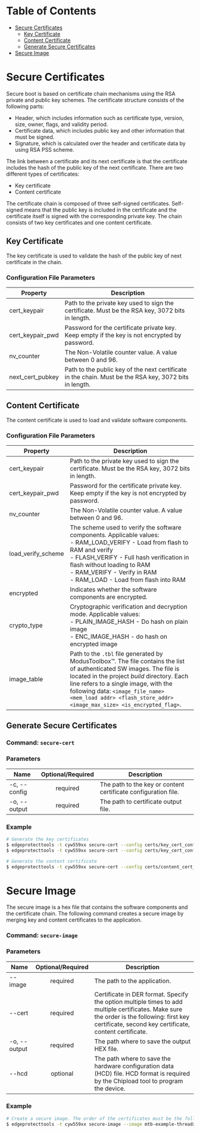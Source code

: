 # Table of Contents
- [Secure Certificates](#secure-certificates)
  - [Key Certificate](#key-certificate)
  - [Content Certificate](#content-certificate)
  - [Generate Secure Certificates](#generate-secure-certificates)
- [Secure Image](#secure-image)

# Secure Certificates
Secure boot is based on certificate chain mechanisms using the RSA private and public key schemes.
The certificate structure consists of the following parts:
* Header, which includes information such as certificate type, version, size, owner, flags, and validity
period.
* Certificate data, which includes public key and other information that must be signed.
* Signature, which is calculated over the header and certificate data by using RSA PSS scheme.

The link between a certificate and its next certificate is that the certificate includes the hash of the public key
of the next certificate.
There are two different types of certificates:
* Key certificate
* Content certificate

The certificate chain is composed of three self-signed certificates. Self-signed means that the public key 
is included in the certificate and the certificate itself is signed with the corresponding private key. 
The chain consists of two key certificates and one content certificate.

## Key Certificate
The key certificate is used to validate the hash of the public key of next certificate in the chain.
### Configuration File Parameters
| Property         | Description                                                                                            |
|------------------|--------------------------------------------------------------------------------------------------------|
| cert_keypair     | Path to the private key used to sign the certificate. Must be the RSA key, 3072 bits in length.        |
| cert_keypair_pwd | Password for the certificate private key. Keep empty if the key is not encrypted by password.          |
| nv_counter       | The Non-Volatile counter value. A value between 0 and 96.                                              |
| next_cert_pubkey | Path to the public key of the next certificate in the chain. Must be the RSA key, 3072 bits in length. |

## Content Certificate
The content certificate is used to load and validate software components.
### Configuration File Parameters
| Property           | Description                                                                                                                                                                                                                                                                                                                |
|--------------------|----------------------------------------------------------------------------------------------------------------------------------------------------------------------------------------------------------------------------------------------------------------------------------------------------------------------------|
| cert_keypair       | Path to the private key used to sign the certificate. Must be the RSA key, 3072 bits in length.                                                                                                                                                                                                                            |
| cert_keypair_pwd   | Password for the certificate private key. Keep empty if the key is not encrypted by password.                                                                                                                                                                                                                              |
| nv_counter         | The Non-Volatile counter value. A value between 0 and 96.                                                                                                                                                                                                                                                                  |
| load_verify_scheme | The scheme used to verify the software components. Applicable values: <br/>- RAM_LOAD_VERIFY - Load from flash to RAM and verify<br/>- FLASH_VERIFY - Full hash verification in flash without loading to RAM<br/>- RAM_VERIFY - Verify in RAM<br/>- RAM_LOAD - Load from flash into RAM                                    |
| encrypted          | Indicates whether the software components are encrypted.                                                                                                                                                                                                                                                                   |
| crypto_type        | Cryptographic verification and decryption mode. Applicable values:<br/>- PLAIN_IMAGE_HASH - Do hash on plain image<br/>- ENC_IMAGE_HASH - do hash on encrypted image                                                                                                                                                       |
| image_table        | Path to the `.tbl` file generated by ModusToolbox™. The file contains the list of authenticated SW images. The file is located in the project _build_ directory. Each line refers to a single image, with the following data: `<image_file_name> <mem_load addr> <flash_store_addr> <image_max_size> <is_encrypted_flag>`. |

## Generate Secure Certificates
### Command: `secure-cert`
### Parameters
| Name         | Optional/Required | Description                                                    |
|--------------|:-----------------:|----------------------------------------------------------------|
| -c, --config |     required      | The path to the key or content certificate configuration file. |
| -o, --output |     required      | The path to certificate output file.                           |
### Example
```bash
# Generate the key certificates
$ edgeprotecttools -t cyw559xx secure-cert --config certs/key_cert_config.json --output certs/first_key_cert.cer
$ edgeprotecttools -t cyw559xx secure-cert --config certs/key_cert_config.json --output certs/second_key_cert.cer

# Generate the content certificate
$ edgeprotecttools -t cyw559xx secure-cert --config certs/content_cert_config.json --output certs/content_cert.cer
```

# Secure Image
The secure image is a hex file that contains the software components and the certificate chain.
The following command creates a secure image by merging key and content certificates to the application.
### Command: `secure-image`
### Parameters
| Name         | Optional/Required | Description                                                                                                                                                                                          |
|--------------|:-----------------:|------------------------------------------------------------------------------------------------------------------------------------------------------------------------------------------------------|
| --image      |     required      | The path to the application.                                                                                                                                                                         |
| --cert       |     required      | Certificate in DER format. Specify the option multiple times to add multiple certificates. Make sure the order is the following: first key certificate, second key certificate, content certificate. |
| -o, --output |     required      | The path where to save the output HEX file.                                                                                                                                                          |
| --hcd        |     optional      | The path where to save the hardware configuration data (HCD) file. HCD format is required by the Chipload tool to program the device.                                                                |
### Example
```bash
# Create a secure image. The order of the certificates must be the following: first key certificate, second key certificate, content certificate.
$ edgeprotecttools -t cyw559xx secure-image --image mtb-example-threadx-hello-world_download.hex --cert certs/first_key_cert.cer --cert certs/second_key_cert.cer --cert certs/content_cert.cer --output mtb-example-threadx-hello-world_download_APPCERT.hex --hcd mtb-example-threadx-hello-world_download_APPCERT.hcd
```
